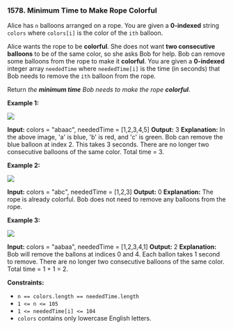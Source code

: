 ### 1578\. Minimum Time to Make Rope Colorful

Alice has `n` balloons arranged on a rope. You are given a **0-indexed** string `colors` where `colors[i]` is the color of the `ith` balloon.

Alice wants the rope to be **colorful**. She does not want **two consecutive balloons** to be of the same color, so she asks Bob for help. Bob can remove some balloons from the rope to make it **colorful**. You are given a **0-indexed** integer array `neededTime` where `neededTime[i]` is the time (in seconds) that Bob needs to remove the `ith` balloon from the rope.

Return _the **minimum time** Bob needs to make the rope **colorful**_.

**Example 1:**

![](https://assets.leetcode.com/uploads/2021/12/13/ballon1.jpg)

**Input:** colors = "abaac", neededTime = \[1,2,3,4,5\]
**Output:** 3
**Explanation:** In the above image, 'a' is blue, 'b' is red, and 'c' is green.
Bob can remove the blue balloon at index 2. This takes 3 seconds.
There are no longer two consecutive balloons of the same color. Total time = 3.

**Example 2:**

![](https://assets.leetcode.com/uploads/2021/12/13/balloon2.jpg)

**Input:** colors = "abc", neededTime = \[1,2,3\]
**Output:** 0
**Explanation:** The rope is already colorful. Bob does not need to remove any balloons from the rope.

**Example 3:**

![](https://assets.leetcode.com/uploads/2021/12/13/balloon3.jpg)

**Input:** colors = "aabaa", neededTime = \[1,2,3,4,1\]
**Output:** 2
**Explanation:** Bob will remove the ballons at indices 0 and 4. Each ballon takes 1 second to remove.
There are no longer two consecutive balloons of the same color. Total time = 1 + 1 = 2.

**Constraints:**

*   `n == colors.length == neededTime.length`
*   `1 <= n <= 105`
*   `1 <= neededTime[i] <= 104`
*   `colors` contains only lowercase English letters.
